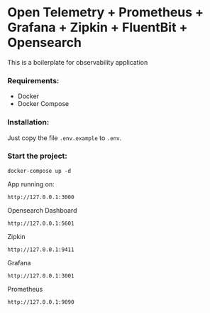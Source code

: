 # Open Telemetry + Prometheus + Grafana + Zipkin + FluentBit + Opensearch

This is a boilerplate for observability application

### Requirements:
* Docker
* Docker Compose

### Installation:

Just copy the file `.env.example` to `.env`.

### Start the project:

```shell
docker-compose up -d
```

App running on:

```shell
http://127.0.0.1:3000
```

Opensearch Dashboard

```shell
http://127.0.0.1:5601
```

Zipkin

```shell
http://127.0.0.1:9411
```

Grafana

```shell
http://127.0.0.1:3001
```

Prometheus

```shell
http://127.0.0.1:9090
```